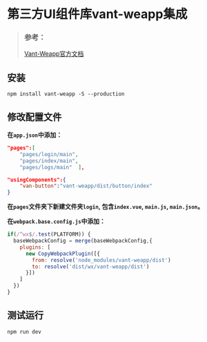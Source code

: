 # 第三方UI组件库vant-weapp集成

> ### 参考：
> 
> [Vant-Weapp官方文档](https://youzan.github.io/vant-weapp/#/home)

## 安装

```shell
npm install vant-weapp -S --production
```

## 修改配置文件

**在`app.json`中添加：**

```json
"pages":[
    "pages/login/main",
    "pages/index/main",
    "pages/logs/main"  ],

"usingComponents":{
    "van-button":"vant-weapp/dist/button/index"
}
```

**在`pages`文件夹下新建文件夹`login`, 包含`index.vue`, `main.js`, `main.json`。**

**在`webpack.base.config.js`中添加：**

```js
if(/^wx$/.test(PLATFORM)) {
  baseWebpackConfig = merge(baseWebpackConfig,{
    plugins: [
      new CopyWebpackPlugin([{
        from: resolve('node_modules/vant-weapp/dist')
        to: resolve('dist/wx/vant-weapp/dist')
      }])
    ]
  })
}
```

## 测试运行

```shell
npm run dev
```
